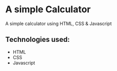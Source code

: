 # A simple Calculator
 A simple calculator using HTML, CSS &amp; Javascript
 
## Technologies used: 
- HTML
- CSS 
- Javascript 
